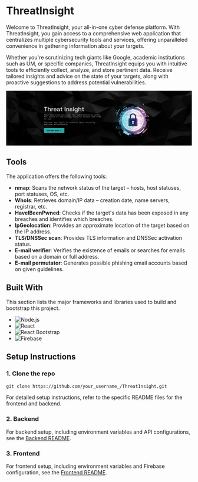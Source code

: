 # ThreatInsight
Welcome to ThreatInsight, your all-in-one cyber defense platform. With ThreatInsight, you gain access to a comprehensive web application that centralizes multiple cybersecurity tools and services, offering unparalleled convenience in gathering information about your targets.

Whether you're scrutinizing tech giants like Google, academic institutions such as UM, or specific companies, ThreatInsight equips you with intuitive tools to efficiently collect, analyze, and store pertinent data. Receive tailored insights and advice on the state of your targets, along with proactive suggestions to address potential vulnerabilities.

![Cybersecurity Tools](README_picture.png)

## Tools

The application offers the following tools:

- **nmap**: Scans the network status of the target – hosts, host statuses, port statuses, OS, etc.
- **WhoIs**: Retrieves domain/IP data – creation date, name servers, registrar, etc.
- **HaveIBeenPwned**: Checks if the target's data has been exposed in any breaches and identifies which breaches.
- **IpGeolocation**: Provides an approximate location of the target based on the IP address.
- **TLS/DNSSec scan**: Provides TLS information and DNSSec activation status.
- **E-mail verifier**: Verifies the existence of emails or searches for emails based on a domain or full address.
- **E-mail permutator**: Generates possible phishing email accounts based on given guidelines.

## Built With

This section lists the major frameworks and libraries used to build and bootstrap this project.

- ![Node.js](https://img.shields.io/badge/Node.js-339933?style=for-the-badge&logo=nodedotjs&logoColor=white)
- ![React](https://img.shields.io/badge/React-61DAFB?style=for-the-badge&logo=react&logoColor=black)
- ![React Bootstrap](https://img.shields.io/badge/React%20Bootstrap-7952B3?style=for-the-badge&logo=bootstrap&logoColor=white)
- ![Firebase](https://img.shields.io/badge/Firebase-FFCA28?style=for-the-badge&logo=firebase&logoColor=black)

## Setup Instructions

### 1. Clone the repo
```
git clone https://github.com/your_username_/ThreatInsight.git
```

For detailed setup instructions, refer to the specific README files for the frontend and backend.

### 2. Backend

For backend setup, including environment variables and API configurations, see the [Backend README](backend/README.md).

### 3. Frontend

For frontend setup, including environment variables and Firebase configuration, see the [Frontend README](frontend/README.md).


